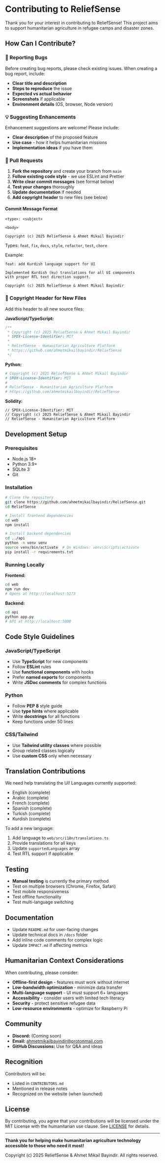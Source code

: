# Contributing to ReliefSense

Thank you for your interest in contributing to ReliefSense! This project aims to support humanitarian agriculture in refugee camps and disaster zones.

## How Can I Contribute?

### 🐛 Reporting Bugs

Before creating bug reports, please check existing issues. When creating a bug report, include:

* **Clear title and description**
* **Steps to reproduce** the issue
* **Expected vs actual behavior**
* **Screenshots** if applicable
* **Environment details** (OS, browser, Node version)

### 💡 Suggesting Enhancements

Enhancement suggestions are welcome! Please include:

* **Clear description** of the proposed feature
* **Use case** - how it helps humanitarian missions
* **Implementation ideas** if you have them

### 🔧 Pull Requests

1. **Fork the repository** and create your branch from `main`
2. **Follow existing code style** - we use ESLint and Prettier
3. **Write clear commit messages** (see format below)
4. **Test your changes** thoroughly
5. **Update documentation** if needed
6. **Add copyright header** to new files (see below)

#### Commit Message Format

```
<type>: <subject>

<body>

Copyright (c) 2025 ReliefSense & Ahmet Mikail Bayindir
```

Types: `feat`, `fix`, `docs`, `style`, `refactor`, `test`, `chore`

Example:
```
feat: add Kurdish language support for UI

Implemented Kurdish (ku) translations for all UI components
with proper RTL text direction support.

Copyright (c) 2025 ReliefSense & Ahmet Mikail Bayindir
```

### 📝 Copyright Header for New Files

Add this header to all new source files:

**JavaScript/TypeScript:**
```javascript
/**
 * Copyright (c) 2025 ReliefSense & Ahmet Mikail Bayindir
 * SPDX-License-Identifier: MIT
 *
 * ReliefSense - Humanitarian Agriculture Platform
 * https://github.com/ahmetmikailbayindir/ReliefSense
 */
```

**Python:**
```python
# Copyright (c) 2025 ReliefSense & Ahmet Mikail Bayindir
# SPDX-License-Identifier: MIT
#
# ReliefSense - Humanitarian Agriculture Platform
# https://github.com/ahmetmikailbayindir/ReliefSense
```

**Solidity:**
```solidity
// SPDX-License-Identifier: MIT
// Copyright (c) 2025 ReliefSense & Ahmet Mikail Bayindir
// ReliefSense - Humanitarian Agriculture Platform
```

## Development Setup

### Prerequisites

* Node.js 18+
* Python 3.9+
* SQLite 3
* Git

### Installation

```bash
# Clone the repository
git clone https://github.com/ahmetmikailbayindir/ReliefSense.git
cd ReliefSense

# Install frontend dependencies
cd web
npm install

# Install backend dependencies
cd ../api
python -m venv venv
source venv/bin/activate  # On Windows: venv\Scripts\activate
pip install -r requirements.txt
```

### Running Locally

**Frontend:**
```bash
cd web
npm run dev
# Opens at http://localhost:5173
```

**Backend:**
```bash
cd api
python app.py
# API at http://localhost:5000
```

## Code Style Guidelines

### JavaScript/TypeScript

* Use **TypeScript** for new components
* Follow **ESLint** rules
* Use **functional components** with hooks
* Prefer **named exports** for components
* Write **JSDoc comments** for complex functions

### Python

* Follow **PEP 8** style guide
* Use **type hints** where applicable
* Write **docstrings** for all functions
* Keep functions under 50 lines

### CSS/Tailwind

* Use **Tailwind utility classes** where possible
* Group related classes logically
* Use **custom CSS** only when necessary

## Translation Contributions

We need help translating the UI! Languages currently supported:
- English (complete)
- Arabic (complete)
- French (complete)
- Spanish (complete)
- Turkish (complete)
- Kurdish (complete)

To add a new language:

1. Add language to `web/src/i18n/translations.ts`
2. Provide translations for all keys
3. Update `supportedLanguages` array
4. Test RTL support if applicable

## Testing

* **Manual testing** is currently the primary method
* Test on multiple browsers (Chrome, Firefox, Safari)
* Test mobile responsiveness
* Test offline functionality
* Test multi-language switching

## Documentation

* Update `README.md` for user-facing changes
* Update technical docs in `/docs` folder
* Add inline code comments for complex logic
* Update `IMPACT.md` if affecting metrics

## Humanitarian Context Considerations

When contributing, please consider:

* **Offline-first design** - features must work without internet
* **Low-bandwidth optimization** - minimize data transfer
* **Multi-language support** - UI must support 6+ languages
* **Accessibility** - consider users with limited tech literacy
* **Security** - protect sensitive refugee data
* **Low-resource environments** - optimize for Raspberry Pi

## Community

* **Discord:** (Coming soon)
* **Email:** ahmetmikailbayindir@protonmail.com
* **GitHub Discussions:** Use for Q&A and ideas

## Recognition

Contributors will be:
* Listed in `CONTRIBUTORS.md`
* Mentioned in release notes
* Recognized on the website (when launched)

## License

By contributing, you agree that your contributions will be licensed under the MIT License with the humanitarian use clause. See [LICENSE](LICENSE) for details.

---

**Thank you for helping make humanitarian agriculture technology accessible to those who need it most!**

Copyright (c) 2025 ReliefSense & Ahmet Mikail Bayindir. All rights reserved.

